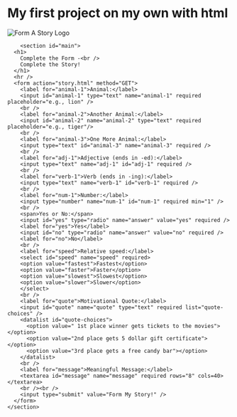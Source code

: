 # My first project on my own with html


<!DOCTYPE html>
<html lang="en" dir="ltr">
  <head>
    <meta charset="utf-8" />
    <link rel="stylesheet" href="style.css" />
    <link
      href="https://fonts.googleapis.com/css?family=Open+Sans"
      rel="stylesheet"
    />
    <title>Form A Story!</title>
  </head>
  <body>
    <section id="top">
      <img
        src="https://content.codecademy.com/courses/learn-html-forms/formAStoryLogo.svg"
        alt="Form A Story Logo"
      />
    </section>

    
    
      
        <section id="main">
      <h1>
        Complete the Form -<br />
        Complete the Story!
      </h1>
      <hr />
      <form action="story.html" method="GET">
        <label for="animal-1">Animal:</label>
        <input id="animal-1" type="text" name="animal-1" required placeholder="e.g., lion" />
        <br />
        <label for="animal-2">Another Animal:</label>
        <input id="animal-2" name="animal-2" type="text" required placeholder="e.g., tiger"/>
        <br />
        <label for="animal-3">One More Animal:</label>
        <input type="text" id="animal-3" name="animal-3" required />
        <br />
        <label for="adj-1">Adjective (ends in -ed):</label>
        <input type="text" name="adj-1" id="adj-1" required />
        <br />
        <label for="verb-1">Verb (ends in -ing):</label>
        <input type="text" name="verb-1" id="verb-1" required />
        <br />
        <label for="num-1">Number:</label>
        <input type="number" name="num-1" id="num-1" required min="1" />
        <br />
        <span>Yes or No:</span>
        <input id="yes" type="radio" name="answer" value="yes" required />
        <label for="yes">Yes</label>
        <input id="no" type="radio" name="answer" value="no" required />
        <label for="no">No</label>
        <br />
        <label for="speed">Relative speed:</label>
        <select id="speed" name="speed" required>
        <option value="fastest">Fastest</option>
        <option value="faster">Faster</option>
        <option value="slowest">Slowest</option>
        <option value="slower">Slower</option>
        </select>
        <br />
        <label for="quote">Motivational Quote:</label>
        <input id="quote" name="quote" type="text" required list="quote-choices" />
        <datalist id="quote-choices">
          <option value=" 1st place winner gets tickets to the movies"></option>
          <option value="2nd place gets 5 dollar gift certificate"></option>
          <option value="3rd place gets a free candy bar"></option>
        </datalist>
        <br />
        <label for="message">Meaningful Message:</label>
        <textarea id="message" name="message" required rows="8" cols=40></textarea>
        <br /><br />
        <input type="submit" value="Form My Story!" />
      </form>
    </section>
  </body>
</html>
